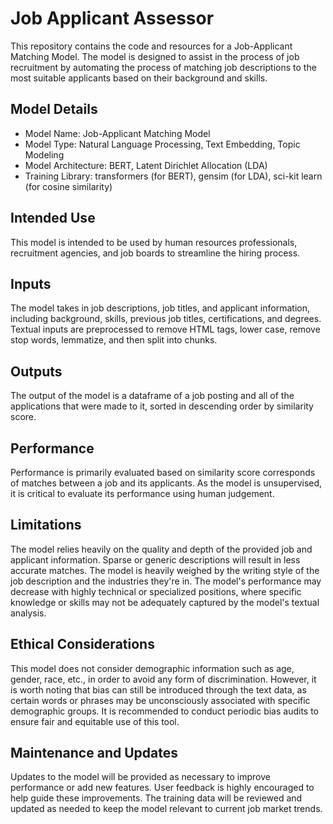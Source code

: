 # Job Applicant Assessor

This repository contains the code and resources for a Job-Applicant Matching Model. The model is designed to assist in the process of job recruitment by automating the process of matching job descriptions to the most suitable applicants based on their background and skills.

## Model Details

- Model Name: Job-Applicant Matching Model
- Model Type: Natural Language Processing, Text Embedding, Topic Modeling
- Model Architecture: BERT, Latent Dirichlet Allocation (LDA)
- Training Library: transformers (for BERT), gensim (for LDA), sci-kit learn (for cosine similarity)

## Intended Use

This model is intended to be used by human resources professionals, recruitment agencies, and job boards to streamline the hiring process.

## Inputs

The model takes in job descriptions, job titles, and applicant information, including background, skills, previous job titles, certifications, and degrees. Textual inputs are preprocessed to remove HTML tags, lower case, remove stop words, lemmatize, and then split into chunks.

## Outputs

The output of the model is a dataframe of a job posting and all of the applications that were made to it, sorted in descending order by similarity score.

## Performance

Performance is primarily evaluated based on similarity score corresponds of matches between a job and its applicants. As the model is unsupervised, it is critical to evaluate its performance using human judgement.

## Limitations

The model relies heavily on the quality and depth of the provided job and applicant information. Sparse or generic descriptions will result in less accurate matches. The model is heavily weighed by the writing style of the job description and the industries they're in. The model's performance may decrease with highly technical or specialized positions, where specific knowledge or skills may not be adequately captured by the model's textual analysis.

## Ethical Considerations

This model does not consider demographic information such as age, gender, race, etc., in order to avoid any form of discrimination. However, it is worth noting that bias can still be introduced through the text data, as certain words or phrases may be unconsciously associated with specific demographic groups. It is recommended to conduct periodic bias audits to ensure fair and equitable use of this tool.

## Maintenance and Updates

Updates to the model will be provided as necessary to improve performance or add new features. User feedback is highly encouraged to help guide these improvements. The training data will be reviewed and updated as needed to keep the model relevant to current job market trends.

